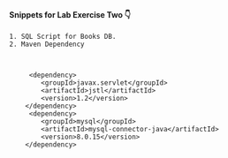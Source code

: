 #### Snippets for Lab Exercise Two  :point_down:

	1. SQL Script for Books DB.
	2. Maven Dependency
	
	
	
         <dependency>
            <groupId>javax.servlet</groupId>
            <artifactId>jstl</artifactId>
            <version>1.2</version>
        </dependency>
         <dependency>
            <groupId>mysql</groupId>
            <artifactId>mysql-connector-java</artifactId>
            <version>8.0.15</version>
        </dependency>
		
		